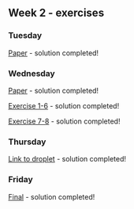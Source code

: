 ## Week 2 - exercises 

### Tuesday

[Paper](https://github.com/Krigermus/Week2/tree/master/01Tuesday/Fundamental%20Network%20Topics) - solution completed!

### Wednesday

[Paper](https://github.com/Krigermus/Week2/tree/master/02Wednesday/The%20HTTP%20Protocol) - solution completed!

[Exercise 1-6](https://github.com/Krigermus/Week2/tree/master/02Wednesday/MonitoringHttpHeaders%20ex1-6/MonitoringHttpHeaders) - solution completed! 

[Exercise 7-8](https://github.com/Krigermus/Week2/tree/master/02Wednesday/CookeAndSessionDemo%20ex7-8/SessionAndCookies) - solution completed!

### Thursday

[Link to droplet](Https://www.melif.dk) - solution completed!

### Friday

[Final](https://github.com/Krigermus/Week2/tree/master/04Friday/Week2Final) - solution completed!

